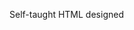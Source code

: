 Self-taught HTML designed
              
 
 
 
      
 
 
                                                                                                   